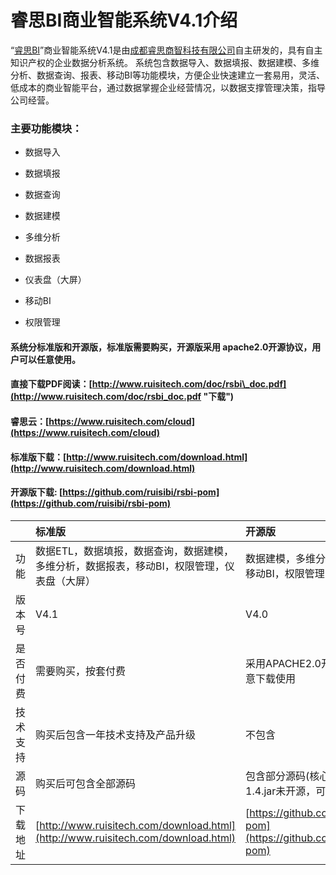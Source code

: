 # 睿思BI商业智能系统V4.1介绍

“[睿思BI](http://www.ruisitech.com/product.html)”商业智能系统V4.1是由[成都睿思商智科技有限公司](http://www.ruisibi.cn)自主研发的，具有自主知识产权的企业数据分析系统。 系统包含数据导入、数据填报、数据建模、多维分析、数据查询、报表、移动BI等功能模块，方便企业快速建立一套易用，灵活、低成本的商业智能平台，通过数据掌握企业经营情况，以数据支撑管理决策，指导公司经营。

### 主要功能模块：

* 数据导入

* 数据填报

* 数据查询

* 数据建模

* 多维分析

* 数据报表

* 仪表盘（大屏）

* 移动BI

* 权限管理

#### 系统分标准版和开源版，标准版需要购买，开源版采用 apache2.0开源协议，用户可以任意使用。

#### 直接下载PDF阅读：[http://www.ruisitech.com/doc/rsbi\_doc.pdf](http://www.ruisitech.com/doc/rsbi_doc.pdf "下载")

#### 睿思云：[https://www.ruisitech.com/cloud](https://www.ruisitech.com/cloud)

#### 标准版下载：[http://www.ruisitech.com/download.html](http://www.ruisitech.com/download.html)

#### 开源版下载:  [https://github.com/ruisibi/rsbi-pom](https://github.com/ruisibi/rsbi-pom)

|  | 标准版 | 开源版 | SaaS版（睿思云） |
| :--- | :--- | :--- | :--- |
| 功能 | 数据ETL，数据填报，数据查询，数据建模，多维分析，数据报表，移动BI，权限管理，仪表盘（大屏） | 数据建模，多维分析，数据报表，移动BI，权限管理 | 数据ETL，数据填报，数据查询，数据建模，多维分析，移动BI，仪表盘（大屏） |
| 版本号 | V4.1 | V4.0 | V4.1 |
| 是否付费 | 需要购买，按套付费 | 采用APACHE2.0开源协议，可任意下载使用 | 按月付费，最低100元/月 |
| 技术支持 | 购买后包含一年技术支持及产品升级 | 不包含 | 在付费期间提供技术支持 |
| 源码 | 购买后可包含全部源码 | 包含部分源码\(核心代码ext3-1.4.jar未开源，可购买源码\) | 不包含源码 |
| 下载地址 | [http://www.ruisitech.com/download.html](http://www.ruisitech.com/download.html) | [https://github.com/ruisibi/rsbi-pom](https://github.com/ruisibi/rsbi-pom) | [https://www.ruisitech.com/cloud](https://www.ruisitech.com/cloud) |



